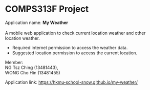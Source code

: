 <h1>COMPS313F Project</h1>

Application name: **My Weather** <br><br>
A mobile web application to check current location weather and other location weather.
<ul>
<li>Required internet permission to access the weather data.</li>
<li>Suggested location permission to access the current location.</li>
</ul>

Member:<br>
NG Tsz Ching (13481443),<br>
WONG Cho Hin (13481455)<br>

Application link: https://hkmu-school-snow.github.io/my-weather/
